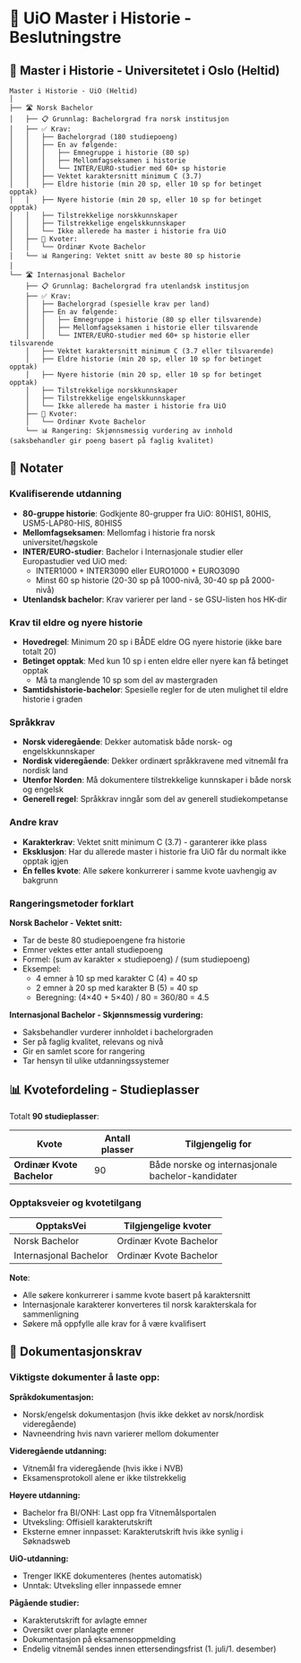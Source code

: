 # 🎯 UiO Master i Historie - Beslutningstre

## 📜 Master i Historie - Universitetet i Oslo (Heltid)

```
Master i Historie - UiO (Heltid)
│
├── 🛣️ Norsk Bachelor
│   ├── 📋 Grunnlag: Bachelorgrad fra norsk institusjon
│   ├── ✅ Krav:
│   │   ├── Bachelorgrad (180 studiepoeng)
│   │   ├── En av følgende:
│   │   │   ├── Emnegruppe i historie (80 sp)
│   │   │   ├── Mellomfagseksamen i historie
│   │   │   └── INTER/EURO-studier med 60+ sp historie
│   │   ├── Vektet karaktersnitt minimum C (3.7)
│   │   ├── Eldre historie (min 20 sp, eller 10 sp for betinget opptak)
│   │   ├── Nyere historie (min 20 sp, eller 10 sp for betinget opptak)
│   │   ├── Tilstrekkelige norskkunnskaper
│   │   ├── Tilstrekkelige engelskkunnskaper
│   │   └── Ikke allerede ha master i historie fra UiO
│   ├── 🎯 Kvoter:
│   │   └── Ordinær Kvote Bachelor
│   └── 📊 Rangering: Vektet snitt av beste 80 sp historie
│
└── 🛣️ Internasjonal Bachelor
    ├── 📋 Grunnlag: Bachelorgrad fra utenlandsk institusjon
    ├── ✅ Krav:
    │   ├── Bachelorgrad (spesielle krav per land)
    │   ├── En av følgende:
    │   │   ├── Emnegruppe i historie (80 sp eller tilsvarende)
    │   │   ├── Mellomfagseksamen i historie eller tilsvarende
    │   │   └── INTER/EURO-studier med 60+ sp historie eller tilsvarende
    │   ├── Vektet karaktersnitt minimum C (3.7 eller tilsvarende)
    │   ├── Eldre historie (min 20 sp, eller 10 sp for betinget opptak)
    │   ├── Nyere historie (min 20 sp, eller 10 sp for betinget opptak)
    │   ├── Tilstrekkelige norskkunnskaper
    │   ├── Tilstrekkelige engelskkunnskaper
    │   └── Ikke allerede ha master i historie fra UiO
    ├── 🎯 Kvoter:
    │   └── Ordinær Kvote Bachelor
    └── 📊 Rangering: Skjønnsmessig vurdering av innhold (saksbehandler gir poeng basert på faglig kvalitet)
```

## 📝 Notater

### Kvalifiserende utdanning
- **80-gruppe historie**: Godkjente 80-grupper fra UiO: 80HIS1, 80HIS, USM5-LAP80-HIS, 80HIS5
- **Mellomfagseksamen**: Mellomfag i historie fra norsk universitet/høgskole
- **INTER/EURO-studier**: Bachelor i Internasjonale studier eller Europastudier ved UiO med:
  - INTER1000 + INTER3090 eller EURO1000 + EURO3090
  - Minst 60 sp historie (20-30 sp på 1000-nivå, 30-40 sp på 2000-nivå)
- **Utenlandsk bachelor**: Krav varierer per land - se GSU-listen hos HK-dir

### Krav til eldre og nyere historie
- **Hovedregel**: Minimum 20 sp i BÅDE eldre OG nyere historie (ikke bare totalt 20)
- **Betinget opptak**: Med kun 10 sp i enten eldre eller nyere kan få betinget opptak
  - Må ta manglende 10 sp som del av mastergraden
- **Samtidshistorie-bachelor**: Spesielle regler for de uten mulighet til eldre historie i graden

### Språkkrav
- **Norsk videregående**: Dekker automatisk både norsk- og engelskkunnskaper
- **Nordisk videregående**: Dekker ordinært språkkravene med vitnemål fra nordisk land
- **Utenfor Norden**: Må dokumentere tilstrekkelige kunnskaper i både norsk og engelsk
- **Generell regel**: Språkkrav inngår som del av generell studiekompetanse

### Andre krav
- **Karakterkrav**: Vektet snitt minimum C (3.7) - garanterer ikke plass
- **Eksklusjon**: Har du allerede master i historie fra UiO får du normalt ikke opptak igjen
- **Én felles kvote**: Alle søkere konkurrerer i samme kvote uavhengig av bakgrunn

### Rangeringsmetoder forklart

**Norsk Bachelor - Vektet snitt:**
- Tar de beste 80 studiepoengene fra historie
- Emner vektes etter antall studiepoeng
- Formel: (sum av karakter × studiepoeng) / (sum studiepoeng)
- Eksempel: 
  - 4 emner à 10 sp med karakter C (4) = 40 sp
  - 2 emner à 20 sp med karakter B (5) = 40 sp
  - Beregning: (4×40 + 5×40) / 80 = 360/80 = 4.5

**Internasjonal Bachelor - Skjønnsmessig vurdering:**
- Saksbehandler vurderer innholdet i bachelorgraden
- Ser på faglig kvalitet, relevans og nivå
- Gir en samlet score for rangering
- Tar hensyn til ulike utdanningssystemer

## 📊 Kvotefordeling - Studieplasser

Totalt **90 studieplasser**:

| Kvote | Antall plasser | Tilgjengelig for |
|-------|---------------|------------------|
| **Ordinær Kvote Bachelor** | 90 | Både norske og internasjonale bachelor-kandidater |

### Opptaksveier og kvotetilgang

| OpptaksVei | Tilgjengelige kvoter |
|------------|---------------------|
| Norsk Bachelor | Ordinær Kvote Bachelor |
| Internasjonal Bachelor | Ordinær Kvote Bachelor |

**Note**: 
- Alle søkere konkurrerer i samme kvote basert på karaktersnitt
- Internasjonale karakterer konverteres til norsk karakterskala for sammenligning
- Søkere må oppfylle alle krav for å være kvalifisert

## 📄 Dokumentasjonskrav

### Viktigste dokumenter å laste opp:

**Språkdokumentasjon:**
- Norsk/engelsk dokumentasjon (hvis ikke dekket av norsk/nordisk videregående)
- Navneendring hvis navn varierer mellom dokumenter

**Videregående utdanning:**
- Vitnemål fra videregående (hvis ikke i NVB)
- Eksamensprotokoll alene er ikke tilstrekkelig

**Høyere utdanning:**
- Bachelor fra BI/ONH: Last opp fra Vitnemålsportalen
- Utveksling: Offisiell karakterutskrift
- Eksterne emner innpasset: Karakterutskrift hvis ikke synlig i Søknadsweb

**UiO-utdanning:**
- Trenger IKKE dokumenteres (hentes automatisk)
- Unntak: Utveksling eller innpassede emner

**Pågående studier:**
- Karakterutskrift for avlagte emner
- Oversikt over planlagte emner
- Dokumentasjon på eksamensoppmelding
- Endelig vitnemål sendes innen ettersendingsfrist (1. juli/1. desember)